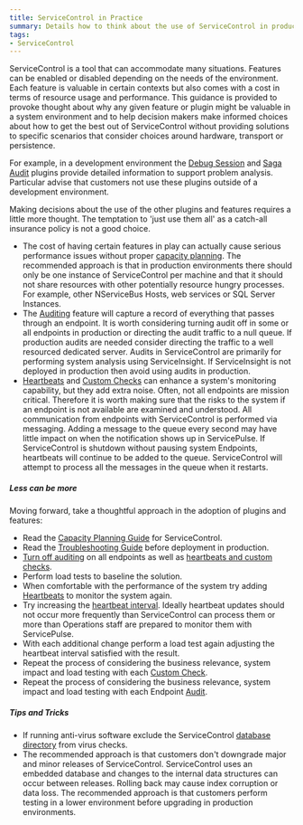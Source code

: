 ```yaml
---
title: ServiceControl in Practice
summary: Details how to think about the use of ServiceControl in production environments
tags:
- ServiceControl
---
```


ServiceControl is a tool that can accommodate many situations. Features can be enabled or disabled depending on the needs of the environment. Each feature is valuable in certain contexts but also comes with a cost in terms of resource usage and performance. This guidance is provided to provoke thought about why any given feature or plugin might be valuable in a system environment and to help decision makers make informed choices about how to get the best out of ServiceControl without providing solutions to specific scenarios that consider choices around hardware, transport or persistence.

For example, in a development environment the [Debug Session](/servicecontrol/plugins/debug-session.md) and [Saga Audit](/servicecontrol/plugins/saga-audit.md) plugins provide detailed information to support problem analysis. Particular advise that customers not use these plugins outside of a development environment.

Making decisions about the use of the other plugins and features requires a little more thought. The temptation to 'just use them all' as a catch-all insurance policy is not a good choice. 

- The cost of having certain features in play can actually cause serious performance issues without proper [capacity planning](/servicecontrol/capacity-and-planning.md). The recommended approach is that in production environments there should only be one instance of ServiceControl per machine and that it should not share resources with other potentially resource hungry processes. For example, other NServiceBus Hosts, web services or SQL Server Instances. 
- The [Auditing](/nservicebus/operations/auditing.md) feature will capture a record of everything that passes through an endpoint. It is worth considering turning audit off in some or all endpoints in production or directing the audit traffic to a null queue. If production audits are needed consider directing the traffic to a well resourced dedicated server. Audits in ServiceControl are primarily for performing system analysis using ServiceInsight. If ServiceInsight is not deployed in production then avoid using audits in production.
- [Heartbeats](/servicepulse/intro-endpoints-heartbeats.md) and [Custom Checks](/servicepulse/intro-endpoints-custom-checks.md) can enhance a system's monitoring capability, but they add extra noise. Often, not all endpoints are mission critical. Therefore it is worth making sure that the risks to the system if an endpoint is not available are examined and understood. All communication from endpoints with ServiceControl is performed via messaging. Adding a message to the queue every second may have little impact on when the notification shows up in ServicePulse. If ServiceControl is shutdown without pausing system Endpoints, heartbeats will continue to be added to the queue. ServiceControl will attempt to process all the messages in the queue when it restarts.

##### Less can be more

Moving forward, take a thoughtful approach in the adoption of plugins and features:

- Read the [Capacity Planning Guide](/servicecontrol/capacity-and-planning.md) for ServiceControl.
- Read the [Troubleshooting Guide](/servicecontrol/troubleshooting.md) before deployment in production.
- [Turn off auditing](/nservicebus/operations/auditing.md) on all endpoints as well as [heartbeats and custom checks](/servicepulse/how-to-configure-endpoints-for-monitoring.md).
- Perform load tests to baseline the solution.
- When comfortable with the performance of the system try adding [Heartbeats](/servicepulse/intro-endpoints-heartbeats.md) to monitor the system again.
- Try increasing the [heartbeat interval](/servicecontrol/plugins/heartbeat.md). Ideally heartbeat updates should not occur more frequently than ServiceControl can process them or more than Operations staff are prepared to monitor them with ServicePulse.
- With each additional change perform a load test again adjusting the heartbeat interval satisfied with the result.
- Repeat the process of considering the business relevance, system impact and load testing with each [Custom Check](/servicecontrol/plugins/custom-checks.md).
- Repeat the process of considering the business relevance, system impact and load testing with each Endpoint [Audit](/nservicebus/operations/auditing.md).

##### Tips and Tricks

- If running anti-virus software exclude the ServiceControl [database directory](/servicecontrol/configure-ravendb-location.md) from virus checks.
- The recommended approach is that customers don't downgrade major and minor releases of ServiceControl. ServiceControl uses an embedded database and changes to the internal data structures can occur between releases. Rolling back may cause index corruption or data loss. The recommended approach is that customers perform testing in a lower environment before upgrading in production environments.